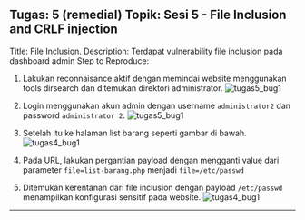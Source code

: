 Tugas: 5 (remedial)
Topik: Sesi 5 - File Inclusion and CRLF injection
---
Title: File Inclusion.
Description: Terdapat vulnerability file inclusion pada dashboard admin
Step to Reproduce:
1. Lakukan reconnaisance aktif dengan memindai website menggunakan tools dirsearch dan ditemukan direktori administrator.
![tugas5_bug1](https://res.cloudinary.com/vigarp/image/upload/v1665219985/CS-assets/remedial/tugas%205/bug%201/procedure_1_htfjlo.png)
2. Login menggunakan akun admin dengan username `administrator2` dan password `administrator 2`.
![tugas5_bug1](https://res.cloudinary.com/vigarp/image/upload/v1665223555/CS-assets/remedial/tugas%205/bug%201/procedure_3_qtnsoc.png)

3. Setelah itu ke halaman list barang seperti gambar di bawah.
![tugas4_bug1](https://res.cloudinary.com/vigarp/image/upload/v1665223717/CS-assets/remedial/tugas%205/bug%201/procedure_4_wq6znv.png)
4. Pada URL, lakukan pergantian payload dengan mengganti value dari parameter `file=list-barang.php` menjadi `file=/etc/passwd`

5. Ditemukan kerentanan dari file inclusion dengan payload `/etc/passwd` menampilkan konfigurasi sensitif pada website.
![tugas4_bug1](https://res.cloudinary.com/vigarp/image/upload/v1665223858/CS-assets/remedial/tugas%205/bug%201/procedure_5_k1vtub.png)

---


